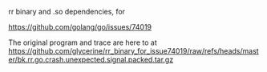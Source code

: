 
rr binary and .so dependencies, for 

https://github.com/golang/go/issues/74019

The original program and trace are here
to at https://github.com/glycerine/rr_binary_for_issue74019/raw/refs/heads/master/bk.rr.go.crash.unexpected.signal.packed.tar.gz

